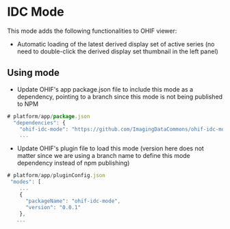 # IDC Mode

This mode adds the following functionalities to OHIF viewer:
- Automatic loading of the latest derived display set of active series (no need to double-click the derived display set thumbnail in the left panel)

## Using mode
- Update OHIF's app package.json file to include this mode as a dependency, pointing to a branch since this mode is not being published to NPM
```js 
# platform/app/package.json
  "dependencies": {
    "ohif-idc-mode": "https://github.com/ImagingDataCommons/ohif-idc-mode#main-1.0.3",
    ...
```

- Update OHIF's plugin file to load this mode (version here does not matter since we are using a branch name to define this mode dependency instead of npm publishing)
```js
# platform/app/pluginConfig.json
 "modes": [
    ...
    {
      "packageName": "ohif-idc-mode",
      "version": "0.0.1"
    },
   ...
```

